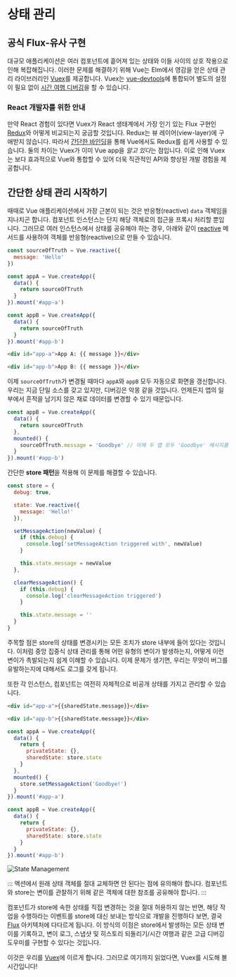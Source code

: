 # 상태 관리

## 공식 Flux-유사 구현

대규모 애플리케이션은 여러 컴포넌트에 흩어져 있는 상태와 이들 사이의 상호 작용으로 인해 복잡해집니다. 이러한 문제를 해결하기 위해 Vue는 Elm에서 영감을 얻은 상태 관리 라이브러리인 [Vuex](https://github.com/vuejs/vuex)를 제공합니다. Vuex는 [vue-devtools](https://github.com/vuejs/vue-devtools)에 통합되어 별도의 설정이 필요 없이 [시간 여행 디버깅](https://raw.githubusercontent.com/vuejs/vue-devtools/master/media/demo.gif)을 할 수 있습니다.

### React 개발자를 위한 안내

만약 React 경험이 있다면 Vuex가 React 생태계에서 가장 인기 있는 Flux 구현인 [Redux](https://github.com/reactjs/redux)와 어떻게 비교되는지 궁금할 것입니다. Redux는 뷰 레이어(view-layer)에 구애받지 않습니다. 따라서 [간단한 바인딩](https://classic.yarnpkg.com/en/packages?q=redux%20vue&p=1)을 통해 Vue에서도 Redux를 쉽게 사용할 수 있습니다. 둘의 차이는 Vuex가 이미 Vue app을 *알고 있다*는 점입니다. 이로 인해 Vuex는 보다 효과적으로 Vue와 통합할 수 있어 더욱 직관적인 API와 향상된 개발 경험을 제공합니다.

## 간단한 상태 관리 시작하기

때때로 Vue 애플리케이션에서 가장 근본이 되는 것은 반응형(reactive) `data` 객체임을 지나치곤 합니다. 컴포넌트 인스턴스는 단지 해당 객체로의 접근을 프록시 처리할 뿐입니다. 그러므로 여러 인스턴스에서 상태를 공유해야 하는 경우, 아래와 같이 [reactive](/guide/reactivity-fundamentals.html#declaring-reactive-state) 메서드를 사용하여 객체를 반응형(reactive)으로 만들 수 있습니다.

```js
const sourceOfTruth = Vue.reactive({
  message: 'Hello'
})

const appA = Vue.createApp({
  data() {
    return sourceOfTruth
  }
}).mount('#app-a')

const appB = Vue.createApp({
  data() {
    return sourceOfTruth
  }
}).mount('#app-b')
```

```html
<div id="app-a">App A: {{ message }}</div>

<div id="app-b">App B: {{ message }}</div>
```

이제 `sourceOfTruth`가 변경될 때마다 `appA`와 `appB` 모두 자동으로 화면을 갱신합니다. 우리는 지금 단일 소스를 갖고 있지만, 디버깅은 악몽 같을 것입니다. 언제든지 앱의 일부에서 흔적을 남기지 않은 채로 데이터를 변경할 수 있기 때문입니다.

```js
const appB = Vue.createApp({
  data() {
    return sourceOfTruth
  },
  mounted() {
    sourceOfTruth.message = 'Goodbye' // 이제 두 앱 모두 'Goodbye' 메시지를 렌더링합니다.
  }
}).mount('#app-b')
```

간단한 **store 패턴**을 적용해 이 문제를 해결할 수 있습니다.

```js
const store = {
  debug: true,

  state: Vue.reactive({
    message: 'Hello!'
  }),

  setMessageAction(newValue) {
    if (this.debug) {
      console.log('setMessageAction triggered with', newValue)
    }

    this.state.message = newValue
  },

  clearMessageAction() {
    if (this.debug) {
      console.log('clearMessageAction triggered')
    }

    this.state.message = ''
  }
}
```

주목할 점은 store의 상태를 변경시키는 모든 조치가 store 내부에 들어 있다는 것입니다. 이처럼 중앙 집중식 상태 관리를 통해 어떤 유형의 변이가 발생하는지, 어떻게 이런 변이가 촉발되는지 쉽게 이해할 수 있습니다. 이제 문제가 생기면, 우리는 무엇이 버그를 유발하는지에 대해서도 로그를 갖게 됩니다.

또한 각 인스턴스, 컴포넌트는 여전히 자체적으로 비공개 상태를 가지고 관리할 수 있습니다.

```html
<div id="app-a">{{sharedState.message}}</div>

<div id="app-b">{{sharedState.message}}</div>
```

```js
const appA = Vue.createApp({
  data() {
    return {
      privateState: {},
      sharedState: store.state
    }
  },
  mounted() {
    store.setMessageAction('Goodbye!')
  }
}).mount('#app-a')

const appB = Vue.createApp({
  data() {
    return {
      privateState: {},
      sharedState: store.state
    }
  }
}).mount('#app-b')
```

![State Management](/images/state.png)

::: 액션에서 원래 상태 객체를 절대 교체하면 안 된다는 점에 유의해야 합니다. 컴포넌트와 store는 변이를 관찰하기 위해 같은 객체에 대한 참조를 공유해야 합니다. :::

컴포넌트가 store에 속한 상태를 직접 변경하는 것을 절대 허용하지 않는 반면, 해당 작업을 수행하라는 이벤트를 store에 대신 보내는 방식으로 개발을 진행하다 보면, 결국 [Flux](https://facebook.github.io/flux/) 아키텍처에 다다르게 됩니다. 이 방식의 이점은 store에서 발생하는 모든 상태 변이를 기록하고, 변이 로그, 스냅샷 및 히스토리 되돌리기/시간 여행과 같은 고급 디버깅 도우미를 구현할 수 있다는 것입니다.

이것은 우리를 [Vuex](https://github.com/vuejs/vuex)에 이르게 합니다. 그러므로 여기까지 읽었다면, Vuex를 시도해 볼 시간입니다!
